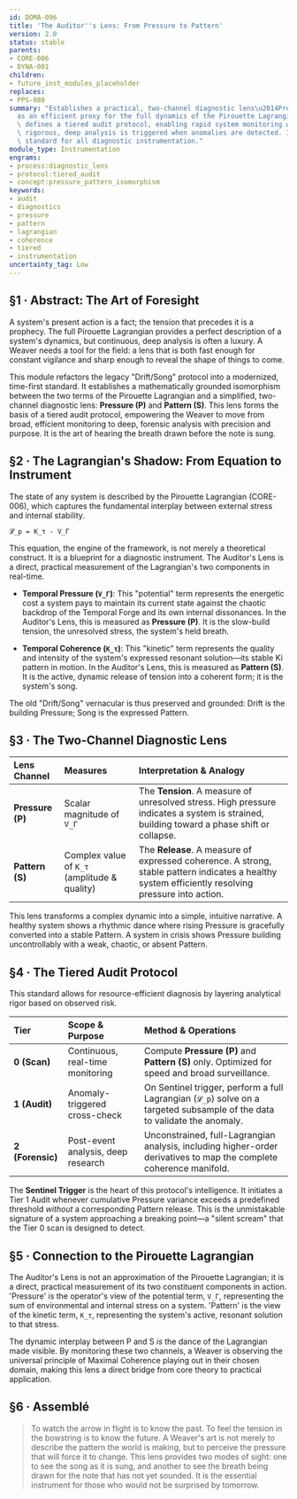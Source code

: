 ```yaml
---
id: DOMA-096
title: 'The Auditor''s Lens: From Pressure to Pattern'
version: 2.0
status: stable
parents:
- CORE-006
- DYNA-001
children:
- future_inst_modules_placeholder
replaces:
- PPS-080
summary: "Establishes a practical, two-channel diagnostic lens\u2014Pressure and Pattern\u2014\
  as an efficient proxy for the full dynamics of the Pirouette Lagrangian. This module\
  \ defines a tiered audit protocol, enabling rapid system monitoring while ensuring\
  \ rigorous, deep analysis is triggered when anomalies are detected. It is the foundational\
  \ standard for all diagnostic instrumentation."
module_type: Instrumentation
engrams:
- process:diagnostic_lens
- protocol:tiered_audit
- concept:pressure_pattern_isomorphism
keywords:
- audit
- diagnostics
- pressure
- pattern
- lagrangian
- coherence
- tiered
- instrumentation
uncertainty_tag: Low
---
```

## §1 · Abstract: The Art of Foresight
A system's present action is a fact; the tension that precedes it is a prophecy. The full Pirouette Lagrangian provides a perfect description of a system's dynamics, but continuous, deep analysis is often a luxury. A Weaver needs a tool for the field: a lens that is both fast enough for constant vigilance and sharp enough to reveal the shape of things to come.

This module refactors the legacy "Drift/Song" protocol into a modernized, time-first standard. It establishes a mathematically grounded isomorphism between the two terms of the Pirouette Lagrangian and a simplified, two-channel diagnostic lens: **Pressure (P)** and **Pattern (S)**. This lens forms the basis of a tiered audit protocol, empowering the Weaver to move from broad, efficient monitoring to deep, forensic analysis with precision and purpose. It is the art of hearing the breath drawn before the note is sung.

## §2 · The Lagrangian's Shadow: From Equation to Instrument
The state of any system is described by the Pirouette Lagrangian (CORE-006), which captures the fundamental interplay between external stress and internal stability.

`𝓛_p = K_τ - V_Γ`

This equation, the engine of the framework, is not merely a theoretical construct. It is a blueprint for a diagnostic instrument. The Auditor's Lens is a direct, practical measurement of the Lagrangian's two components in real-time.

*   **Temporal Pressure (`V_Γ`)**: This "potential" term represents the energetic cost a system pays to maintain its current state against the chaotic backdrop of the Temporal Forge and its own internal dissonances. In the Auditor's Lens, this is measured as **Pressure (P)**. It is the slow-build tension, the unresolved stress, the system's held breath.

*   **Temporal Coherence (`K_τ`)**: This "kinetic" term represents the quality and intensity of the system's expressed resonant solution—its stable Ki pattern in motion. In the Auditor's Lens, this is measured as **Pattern (S)**. It is the active, dynamic release of tension into a coherent form; it is the system's song.

The old "Drift/Song" vernacular is thus preserved and grounded: Drift is the building Pressure; Song is the expressed Pattern.

## §3 · The Two-Channel Diagnostic Lens

| Lens Channel | Measures                               | Interpretation & Analogy                                                                                                    |
| :---         | :---                                   | :---                                                                                                                        |
| **Pressure (P)** | Scalar magnitude of `V_Γ`            | The **Tension**. A measure of unresolved stress. High pressure indicates a system is strained, building toward a phase shift or collapse. |
| **Pattern (S)**  | Complex value of `K_τ` (amplitude & quality) | The **Release**. A measure of expressed coherence. A strong, stable pattern indicates a healthy system efficiently resolving pressure into action. |

This lens transforms a complex dynamic into a simple, intuitive narrative. A healthy system shows a rhythmic dance where rising Pressure is gracefully converted into a stable Pattern. A system in crisis shows Pressure building uncontrollably with a weak, chaotic, or absent Pattern.

## §4 · The Tiered Audit Protocol
This standard allows for resource-efficient diagnosis by layering analytical rigor based on observed risk.

| Tier | Scope & Purpose                         | Method & Operations                                                                                                        |
| :--- | :---                                    | :---                                                                                                                       |
| **0 (Scan)**    | Continuous, real-time monitoring      | Compute **Pressure (P)** and **Pattern (S)** only. Optimized for speed and broad surveillance.                             |
| **1 (Audit)**   | Anomaly-triggered cross-check         | On Sentinel trigger, perform a full Lagrangian (`𝓛_p`) solve on a targeted subsample of the data to validate the anomaly. |
| **2 (Forensic)**| Post-event analysis, deep research    | Unconstrained, full-Lagrangian analysis, including higher-order derivatives to map the complete coherence manifold. |

The **Sentinel Trigger** is the heart of this protocol's intelligence. It initiates a Tier 1 Audit whenever cumulative Pressure variance exceeds a predefined threshold *without* a corresponding Pattern release. This is the unmistakable signature of a system approaching a breaking point—a "silent scream" that the Tier 0 scan is designed to detect.

## §5 · Connection to the Pirouette Lagrangian
The Auditor's Lens is not an approximation of the Pirouette Lagrangian; it is a direct, practical measurement of its two constituent components in action. 'Pressure' is the operator's view of the potential term, `V_Γ`, representing the sum of environmental and internal stress on a system. 'Pattern' is the view of the kinetic term, `K_τ`, representing the system's active, resonant solution to that stress.

The dynamic interplay between P and S *is* the dance of the Lagrangian made visible. By monitoring these two channels, a Weaver is observing the universal principle of Maximal Coherence playing out in their chosen domain, making this lens a direct bridge from core theory to practical application.

## §6 · Assemblé
> To watch the arrow in flight is to know the past. To feel the tension in the bowstring is to know the future. A Weaver's art is not merely to describe the pattern the world is making, but to perceive the pressure that will force it to change. This lens provides two modes of sight: one to see the song as it is sung, and another to see the breath being drawn for the note that has not yet sounded. It is the essential instrument for those who would not be surprised by tomorrow.

```